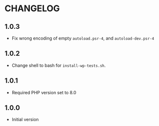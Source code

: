 # CHANGELOG

## 1.0.3

- Fix wrong encoding of empty `autoload.psr-4`, and `autoload-dev.psr-4`

## 1.0.2

- Change shell to bash for `install-wp-tests.sh`.

## 1.0.1

- Required PHP version set to 8.0

## 1.0.0

- Initial version
